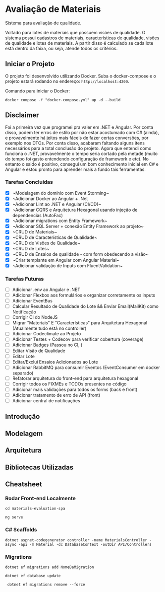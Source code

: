 # Avaliação de Materiais

Sistema para avaliação de qualidade.

Voltado para lotes de materiais que possuem visões de qualidade. O sistema possui cadastros de materiais, características de qualidade, visões de qualidade e lotes de materiais. A partir disso é calculado se cada lote está dentro da faixa, ou seja, atende todos os critérios.

## Iniciar o Projeto

O projeto foi desenvolvido utilizando Docker. Suba o docker-compose e o projeto estará rodando no endereço: `http://localhost:4200`.

Comando para iniciar o Docker:

`docker compose -f "docker-compose.yml" up -d --build`

## Disclaimer

Foi a primeira vez que programei pra valer em .NET e Angular. Por conta disso, podem ter erros de estilo por não estar acostumado com C# (ainda), e provavelmente há jeitos mais fáceis de fazer certas conversões, por exemplo nos DTOs. Por conta disso, acabaram faltando alguns itens necessários para a total conclusão do projeto. Agora que entendi como funciona o .NET, provavelmente o tempo seria cortado pela metade (muito do tempo foi gasto entendendo configuração de framework e etc). No entanto o saldo é positivo, consegui um bom conhecimento inicial em C# e Angular e estou pronto para aprender mais a fundo tais ferramentas.

### Tarefas Concluídas

- [x] ~Modelagem do domínio com Event Storming~
- [x] ~Adicionar Docker ao Angular + .Net
- [x] ~Adicionar Lint ao .NET e Angular (CI/CD)~
- [x] ~Adicionar CQRS e Arquitetura Hexagonal usando injeção de dependencias (AutoFac)
- [x] ~Adicionar migrations com Entity Framework~
- [x] ~Adicionar SQL Server + conexão Entity Framework ao projeto~
- [x] ~CRUD de Materiais~
- [x] ~CRUD de Características de Qualidade~
- [x] ~CRUD de Visões de Qualidade~
- [x] ~CRUD de Lotes~
- [x] ~CRUD de Ensaios de qualidade - com form obedecendo a visão~
- [x] ~Criar templante em Angular com Angular Material~
- [x] ~Adicionar validação de Inputs com FluentValidation~

### Tarefas Futuras

- [ ] Adicionar .env ao Angular e .NET
- [ ] Adicionar Flexbox aos formulários e organizar corretamente os inputs
- [ ] Adicionar EventBus
- [ ] Calcular Resultado de Qualidade do Lote && Enviar Email(MailKit) como Notificação
- [ ] Corrigir CI do NodeJS
- [ ] Migrar "Materiais" E "Características" para Arquitetura Hexagonal (Atualmente tudo está no controller)
- [ ] Adicionar Codeclimate ao Projeto
- [ ] Adicionar Testes + Codecov para verificar cobertura (coverage)
- [ ] Adicionar Badges (Passou no CI, )
- [ ] Editar Visão de Qualidade
- [ ] Editar Lote
- [ ] Editar/Exclui Ensaios Adicionados ao Lote
- [ ] Adicionar RabbitMQ para consumir Eventos (EventConsumer em docker separado)
- [ ] Refatorar arquitetura do front-end para arquitetura hexagonal
- [ ] Corrigir todos os FIXMEs e TODOs presentes no código
- [ ] Adicionar mais validações para todos os forms (back e front)
- [ ] Adicionar tratamento de erro de API (front)
- [ ] Adicionar central de notificações

## Introdução

## Modelagem

## Arquitetura

## Bibliotecas Utilizadas

## Cheatsheet

### Rodar Front-end Localmente

`cd materials-evaluation-spa`

`ng serve`

### C# Scaffolds

`dotnet aspnet-codegenerator controller -name MaterialsController -async -api -m Material -dc DatabaseContext -outDir API/Controllers`

### Migrations

`dotnet ef migrations add NomeDaMigration`

`dotnet ef database update`

` dotnet ef migrations remove --force`
